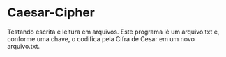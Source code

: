 # Caesar-Cipher

Testando escrita e leitura em arquivos.
Este programa lê um arquivo.txt e, conforme uma chave, o codifica pela Cifra de Cesar em um novo arquivo.txt.
